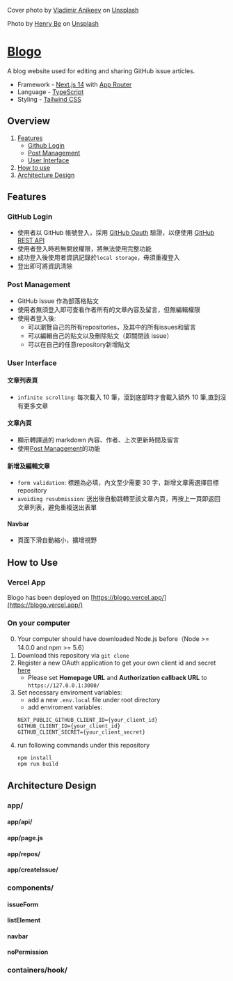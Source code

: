 Cover photo by <a href="https://unsplash.com/@anikeevxo?utm_content=creditCopyText&utm_medium=referral&utm_source=unsplash">Vladimir Anikeev</a> on <a href="https://unsplash.com/photos/white-sky-photography-IM8ZyYaSW6g?utm_content=creditCopyText&utm_medium=referral&utm_source=unsplash">Unsplash</a>

Photo by <a href="https://unsplash.com/@henry_be?utm_content=creditCopyText&utm_medium=referral&utm_source=unsplash">Henry Be</a> on <a href="https://unsplash.com/photos/orange-flowers-IicyiaPYGGI?utm_content=creditCopyText&utm_medium=referral&utm_source=unsplash">Unsplash</a>
  
# [Blogo](https://blogo.vercel.app/)
A blog website used for editing and sharing GitHub issue articles.

- Framework - [Next.js 14](https://nextjs.org/) with [App Router](https://nextjs.org/docs#app-router-vs-pages-router)
- Language - [TypeScript](https://www.typescriptlang.org/)
- Styling - [Tailwind CSS](https://tailwindcss.com/)

## Overview
1. [Features](#features)
    - [Github Login](#github-login)
    - [Post Management](#post-management)
    - [User Interface](#user-interface)
2. [How to use](#how-to-use)
3. [Architecture Design](#architecture-design)

## Features
### GitHub Login
- 使用者以 GitHub 帳號登入，採用 [GitHub Oauth](https://docs.github.com/en/apps/oauth-apps/building-oauth-apps/authorizing-oauth-apps) 驗證，以便使用 [GitHub REST API](https://docs.github.com/en/rest?apiVersion=2022-11-28)
- 使用者登入時若無開放權限，將無法使用完整功能
- 成功登入後使用者資訊記錄於```local storage```，毋須重複登入
- 登出即可將資訊清除

### Post Management
- GitHub Issue 作為部落格貼文
- 使用者無須登入即可查看作者所有的文章內容及留言，但無編輯權限
- 使用者登入後:
  - 可以瀏覽自己的所有repositories，及其中的所有issues和留言
  - 可以編輯自己的貼文以及刪除貼文（即關閉該 issue）
  - 可以在自己的任意repository新增貼文

### User Interface
#### 文章列表頁
- ```infinite scrolling```:  每次載入 10 筆，滾到底部時才會載入額外 10 筆,直到沒有更多文章
#### 文章內頁
- 顯示轉譯過的 markdown 內容、作者、上次更新時間及留言
- 使用[Post Management](#post-management)的功能
#### 新增及編輯文章
- ```form validation```:  標題為必填，內文至少需要 30 字，新增文章需選擇目標repository
- ```avoiding resubmission```:  送出後自動跳轉至該文章內頁，再按上一頁即返回文章列表，避免重複送出表單
#### Navbar
- 頁面下滑自動縮小，擴增視野

## How to Use
### Vercel App
Blogo has been deployed on [https://blogo.vercel.app/](https://blogo.vercel.app/)
### On your computer
0. Your computer should have downloaded Node.js before（Node >= 14.0.0 and npm >= 5.6）
1. Download this repository via ```git clone```
2. Register a new OAuth application to get your own client id and secret [here](https://github.com/settings/applications/new)
    - Please set **Homepage URL** and **Authorization callback URL** to ```https://127.0.0.1:3000/```
3. Set necessary enviroment variables:
    - add a new ```.env.local``` file under root directory
    - add enviroment variables:
   ```
   NEXT_PUBLIC_GITHUB_CLIENT_ID={your_client_id}
   GITHUB_CLIENT_ID={your_client_id}
   GITHUB_CLIENT_SECRET={your_client_secret}
   ```
4. run following commands under this repository 
    ```
    npm install
    npm run build
    ```
## Architecture Design
### app/
#### app/api/
#### app/page.js
#### app/repos/
#### app/createIssue/

### components/
#### issueForm
#### listElement
#### navbar
#### noPermission

### containers/hook/


